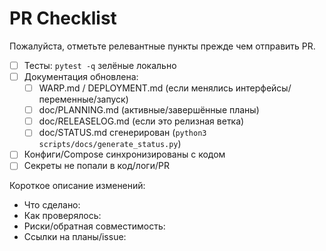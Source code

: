 # PR Checklist

Пожалуйста, отметьте релевантные пункты прежде чем отправить PR.

- [ ] Тесты: `pytest -q` зелёные локально
- [ ] Документация обновлена:
  - [ ] WARP.md / DEPLOYMENT.md (если менялись интерфейсы/переменные/запуск)
  - [ ] doc/PLANNING.md (активные/завершённые планы)
  - [ ] doc/RELEASELOG.md (если это релизная ветка)
  - [ ] doc/STATUS.md сгенерирован (`python3 scripts/docs/generate_status.py`)
- [ ] Конфиги/Compose синхронизированы с кодом
- [ ] Секреты не попали в код/логи/PR

Короткое описание изменений:

- Что сделано:
- Как проверялось:
- Риски/обратная совместимость:
- Ссылки на планы/issue:
